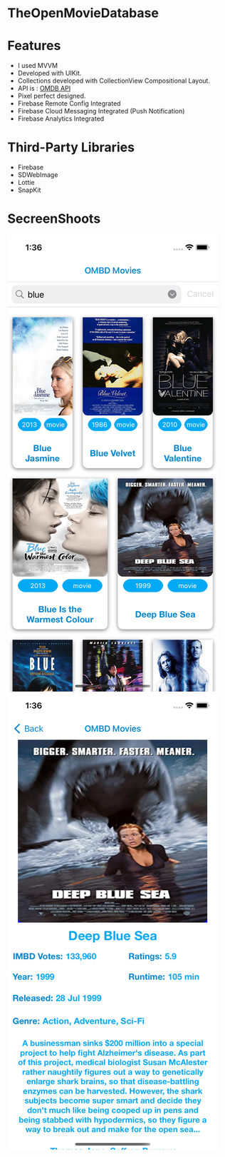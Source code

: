 # TheOpenMovieDatabase
# Features
> 
- I used MVVM
- Developed with UIKit.
- Collections developed with CollectionView Compositional Layout.
- API is : [OMDB API](http://omdbapi.com "OMDB API") 
- Pixel perfect designed.
- Firebase Remote Config Integrated
- Firebase Cloud Messaging Integrated (Push Notification)
- Firebase Analytics Integrated

# Third-Party Libraries
> 
- Firebase
- SDWebImage
- Lottie
- SnapKit

# SecreenShoots

![](https://raw.githubusercontent.com/halilibrahimoztekin/TheOpenMovieDatabase/main/TheOpenMovieDatabase/ScreenShoots/homess1.png?token=GHSAT0AAAAAABW22F7K4UGFUOX2HON6D2LAYZUD4FA)
![](https://raw.githubusercontent.com/halilibrahimoztekin/TheOpenMovieDatabase/main/TheOpenMovieDatabase/ScreenShoots/detailss.png?token=GHSAT0AAAAAABW22F7KE5PYMXHTSLBQUITEYZUD5JA)

